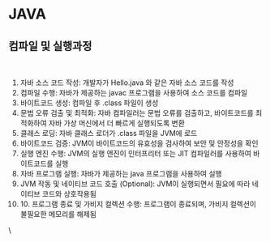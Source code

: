 # JAVA

## 컴파일 및 실행과정



<figure><img src=".gitbook/assets/이미지 2025. 2. 27. 오후 11.10.jpg" alt=""><figcaption></figcaption></figure>

1. 자바 소스 코드 작성: 개발자가 Hello.java 와 같은 자바 소스 코드를 작성
2. 컴파일 수행: 자바가 제공하는 javac 프로그램을 사용하여 소스 코드를 컴파일
3. 바이트코드 생성: 컴파일 후 .class 파일이 생성
4. 문법 오류 검출 및 최적화: 자바 컴파일러는 문법 오류를 검출하고, 바이트코드를 최적화하여 자바 가상 머신에서 더 빠르게 실행되도록 변환
5. 클래스 로딩: 자바 클래스 로더가 .class 파일을 JVM에 로드
6. 바이트코드 검증: JVM이 바이트코드의 유효성을 검사하여 보안 및 안정성을 확인
7. 실행 엔진 수행: JVM의 실행 엔진이 인터프리터 또는 JIT 컴파일러를 사용하여 바이트코드를 실행
8. 자바 프로그램 실행: 자바가 제공하는 java 프로그램을 사용하여 실행
9. JVM 작동 및 네이티브 코드 호출 (Optional): JVM이 실행되면서 필요에 따라 네이티브 코드와 상호작용됨
10. &#x20;10\. 프로그램 종료 및 가비지 컬렉션 수행: 프로그램이 종료되며, 가비지 컬렉션이 불필요한 메모리를 해제됨 

\


